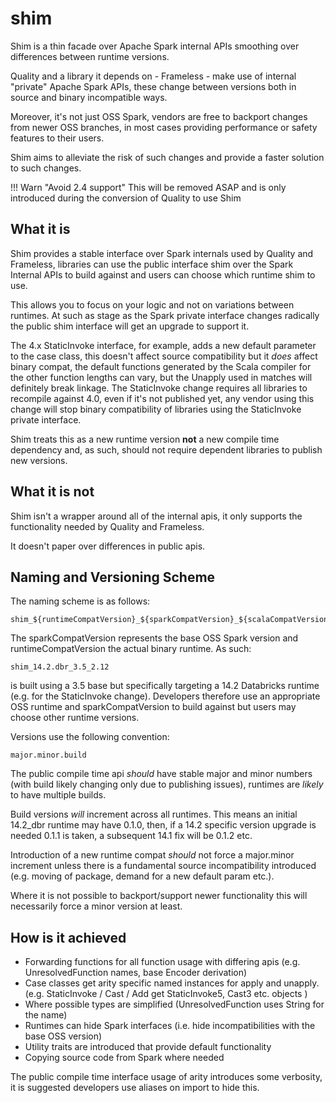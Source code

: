 # shim

Shim is a thin facade over Apache Spark internal APIs smoothing over differences between runtime versions.

Quality and a library it depends on - Frameless - make use of internal "private" Apache Spark APIs, these change between versions both in source and binary incompatible ways.

Moreover, it's not just OSS Spark, vendors are free to backport changes from newer OSS branches, in most cases providing performance or safety features to their users.

Shim aims to alleviate the risk of such changes and provide a faster solution to such changes.

!!! Warn "Avoid 2.4 support"
    This will be removed ASAP and is only introduced during the conversion of Quality to use Shim

## What it is

Shim provides a stable interface over Spark internals used by Quality and Frameless, libraries can use the public interface shim over the Spark Internal APIs to build against and users can choose which runtime shim to use.

This allows you to focus on your logic and not on variations between runtimes.  At such as stage as the Spark private interface changes radically the public shim interface will get an upgrade to support it.

The 4.x StaticInvoke interface, for example, adds a new default parameter to the case class, this doesn't affect source compatibility but it *does* affect binary compat, the default functions generated by the Scala compiler for the other function lengths can vary, but the Unapply used in matches will definitely break linkage.  The StaticInvoke change requires all libraries to recompile against 4.0, even if it's not published yet, any vendor using this change will stop binary compatibility of libraries using the StaticInvoke private interface.  

Shim treats this as a new runtime version **not** a new compile time dependency and, as such, should not require dependent libraries to publish new versions.

## What it is not

Shim isn't a wrapper around all of the internal apis, it only supports the functionality needed by Quality and Frameless.

It doesn't paper over differences in public apis.

## Naming and Versioning Scheme

The naming scheme is as follows:

    shim_${runtimeCompatVersion}_${sparkCompatVersion}_${scalaCompatVersion}

The sparkCompatVersion represents the base OSS Spark version and runtimeCompatVersion the actual binary runtime.  As such:

    shim_14.2.dbr_3.5_2.12

is built using a 3.5 base but specifically targeting a 14.2 Databricks runtime (e.g. for the StaticInvoke change).  Developers therefore use an appropriate OSS runtime and sparkCompatVersion to build against but users may choose other runtime versions.

Versions use the following convention:

    major.minor.build

The public compile time api _should_ have stable major and minor numbers (with build likely changing only due to publishing issues), runtimes are _likely_ to have multiple builds.

Build versions _will_ increment across all runtimes.  This means an initial 14.2_dbr runtime may have 0.1.0, then, if a 14.2 specific version upgrade is needed 0.1.1 is taken, a subsequent 14.1 fix will be 0.1.2 etc.

Introduction of a new runtime compat _should_ not force a major.minor increment unless there is a fundamental source incompatibility introduced (e.g. moving of package, demand for a new default param etc.).

Where it is not possible to backport/support newer functionality this will necessarily force a minor version at least.

## How is it achieved

* Forwarding functions for all function usage with differing apis (e.g. UnresolvedFunction names, base Encoder derivation)
* Case classes get arity specific named instances for apply and unapply. (e.g. StaticInvoke / Cast / Add get StaticInvoke5, Cast3 etc. objects )
* Where possible types are simplified (UnresolvedFunction uses String for the name)
* Runtimes can hide Spark interfaces (i.e. hide incompatibilities with the base OSS version)
* Utility traits are introduced that provide default functionality 
* Copying source code from Spark where needed

The public compile time interface usage of arity introduces some verbosity, it is suggested developers use aliases on import to hide this.
 
